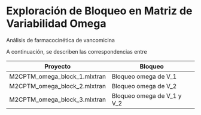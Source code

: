 # Exploración de Bloqueo en Matriz de Variabilidad Omega
Análisis de farmacocinética de vancomicina

A continuación, se describen las correspondencias entre 

| Proyecto | Bloqueo |
|------|------|
|M2CPTM_omega_block_1.mlxtran | Bloqueo omega de V_1 |
|M2CPTM_omega_block_2.mlxtran | Bloqueo omega de V_2 |
|M2CPTM_omega_block_3.mlxtran | Bloqueo omega de V_1 y V_2 |